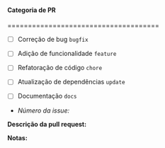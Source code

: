 #### Categoria de PR
=====================================
* [ ] Correção de bug  `bugfix` 
* [ ] Adição de funcionalidade `feature`
* [ ] Refatoração de código  `chore`
* [ ] Atualização de dependências `update`
* [ ] Documentação  `docs`


 * *Número da issue:*

**Descrição da pull request:**

**Notas:**
